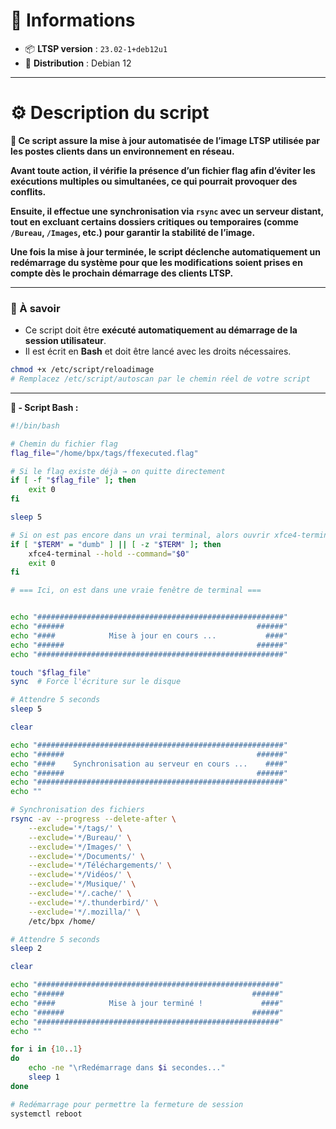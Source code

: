 # 🧾 Informations

- 📦 **LTSP version** : `23.02-1+deb12u1`  
- 🐧 **Distribution** : Debian 12

---

# ⚙️ Description du script

**📄 Ce script assure la **mise à jour automatisée de l’image LTSP** utilisée par les postes clients dans un environnement en réseau.**

**Avant toute action, il vérifie la présence d’un **fichier flag** afin d’éviter les exécutions multiples ou simultanées, ce qui pourrait provoquer des conflits.**

**Ensuite, il effectue une **synchronisation via `rsync`** avec un serveur distant, tout en **excluant certains dossiers critiques** ou temporaires (comme `/Bureau`, `/Images`, etc.) pour garantir la stabilité de l’image.**

**Une fois la mise à jour terminée, le script **déclenche automatiquement un redémarrage** du système pour que les modifications soient prises en compte dès le prochain démarrage des clients LTSP.**

---

### 📌 À savoir

- Ce script doit être **exécuté automatiquement au démarrage de la session utilisateur**.  
- Il est écrit en **Bash** et doit être lancé avec les droits nécessaires.
```bash
chmod +x /etc/script/reloadimage
# Remplacez /etc/script/autoscan par le chemin réel de votre script
```

---

**🐧​ - Script Bash :**
```bash
#!/bin/bash

# Chemin du fichier flag
flag_file="/home/bpx/tags/ffexecuted.flag"

# Si le flag existe déjà → on quitte directement
if [ -f "$flag_file" ]; then
    exit 0
fi

sleep 5

# Si on est pas encore dans un vrai terminal, alors ouvrir xfce4-terminal
if [ "$TERM" = "dumb" ] || [ -z "$TERM" ]; then
    xfce4-terminal --hold --command="$0"
    exit 0
fi

# === Ici, on est dans une vraie fenêtre de terminal ===


echo "#######################################################"
echo "######                                           ######"
echo "####            Mise à jour en cours ...           ####"
echo "######                                           ######"
echo "#######################################################"

touch "$flag_file"
sync  # Force l'écriture sur le disque

# Attendre 5 seconds
sleep 5

clear

echo "#######################################################"
echo "######                                           ######"
echo "####    Synchronisation au serveur en cours ...    ####"
echo "######                                           ######"
echo "#######################################################"
echo ""

# Synchronisation des fichiers
rsync -av --progress --delete-after \
    --exclude='*/tags/' \
    --exclude='*/Bureau/' \
    --exclude='*/Images/' \
    --exclude='*/Documents/' \
    --exclude='*/Téléchargements/' \
    --exclude='*/Vidéos/' \
    --exclude='*/Musique/' \
    --exclude='*/.cache/' \
    --exclude='*/.thunderbird/' \
    --exclude='*/.mozilla/' \
    /etc/bpx /home/

# Attendre 5 seconds
sleep 2

clear

echo "######################################################"
echo "######                                          ######"
echo "####            Mise à jour terminé !             ####"
echo "######                                          ######"
echo "######################################################"
echo ""

for i in {10..1}
do
    echo -ne "\rRedémarrage dans $i secondes..."
    sleep 1
done

# Redémarrage pour permettre la fermeture de session
systemctl reboot
```
